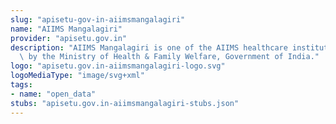 ```yaml
---
slug: "apisetu-gov-in-aiimsmangalagiri"
name: "AIIMS Mangalagiri"
provider: "apisetu.gov.in"
description: "AIIMS Mangalagiri is one of the AIIMS healthcare institutes being established\
  \ by the Ministry of Health & Family Welfare, Government of India."
logo: "apisetu.gov.in-aiimsmangalagiri-logo.svg"
logoMediaType: "image/svg+xml"
tags:
- name: "open_data"
stubs: "apisetu.gov.in-aiimsmangalagiri-stubs.json"
---
```

